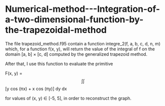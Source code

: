 # Numerical-method---Integration-of-a-two-dimensional-function-by-the-trapezoidal-method



The file trapezoid_method.f95 contain a function integre_2(f, a, b, c, d, n, m) which, for a function f(x, y), will return the value of the integral of f on the domain [a, b] × [c, d] computed by the generalized trapezoid method.
 
After that, I use this function to evaluate the primitive

F(x, y) = $$\int \int$$ [y cos (πx) + x cos (πy)] dy dx  

for values of (x, y) ∈ [-5, 5], in order to reconstruct the graph.
